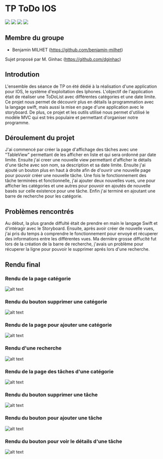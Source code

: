 # TP ToDo IOS

<img src="https://img.shields.io/badge/Swift-FA7343?style=for-the-badge&logo=swift&logoColor=white" /> <img src="https://img.shields.io/badge/Xcode-007ACC?style=for-the-badge&logo=Xcode&logoColor=white" /> <img src="https://img.shields.io/badge/iOS-000000?style=for-the-badge&logo=ios&logoColor=white" /> <img src="https://img.shields.io/badge/mac%20os-000000?style=for-the-badge&logo=apple&logoColor=white" />

## Membre du groupe

  - Benjamin MILHET (https://github.com/benjamin-milhet)


Sujet proposé par M. Ginhac (https://github.com/dginhac)

## Introdution
L'ensemble des séance de TP on été dédié à la réalisation d'une application pour IOS, le système d'exploitation des Iphones. L'objectif de l'application était de réaliser une ToDoList avec différentes catégories et une date limite. Ce projet nous permet de découvrir plus en détails la programmation avec la langage swift, mais aussi la mise en page d'une application avec le storyboard. De plus, ce projet et les outils utilisé nous permet d'utilisé le modèle MVC qui est très populaire et permettant d'organiser notre programme. 

## Déroulement du projet
J'ai commencé par créer la page d'affichage des tâches avec une "TableView" permettant de les afficher en liste et qui sera ordonné par date limite. Ensuite j'ai creer une nouvelle view permettant d'afficher le détails d'une tâche avec son nom, sa description et sa date limite. Ensuite j'ai ajouté un bouton plus en haut à droite afin de d'ouvrir une nouvelle page pour pouvoir créer une nouvelle tâche. Une fois le fonctionnement des tâche terminées et fonctionnelle, j'ai ajouter deux nouvelles vues, une pour afficher les catégories et une autres pour pouvoir en ajoutés de nouvelle basés sur celle existence pour une tâche. Enfin j'ai terminé en ajoutant une barre de recherche pour les catégorie.


## Problèmes rencontrés
Au début, la plus grande diffulté était de prendre en main le langage Swift et d'intéragir avec le Storyboard. Ensuite, après avoir créer de nouvelle vues, j'ai pris du temps à comprendre le fonctionnement pour envoyé et récuperer des informations entre les différentes vues. Ma dernière grosse diffuclté fut lors de la création de la barre de recherche, j'avais un problème pour récuperer la ligne pour pouvoir le supprimer aprés lors d'une recherche.

## Rendu final
### Rendu de la page catégorie
![alt text](https://github.com/benjamin-milhet/ToDo_IOS/blob/main/images/categorie.png?raw=true)

### Rendu du bouton supprimer une catégorie
![alt text](https://github.com/benjamin-milhet/ToDo_IOS/blob/main/images/deleteTodo.png?raw=true)

### Rendu de la page pour ajouter une catégorie
![alt text](https://github.com/benjamin-milhet/ToDo_IOS/blob/main/images/addCategorie.png?raw=true)

### Rendu d'une recherche
![alt text](https://github.com/benjamin-milhet/ToDo_IOS/blob/main/images/recherche.png?raw=true)

### Rendu de la page des tâches d'une catégorie
![alt text](https://github.com/benjamin-milhet/ToDo_IOS/blob/main/images/todo.png?raw=true)

### Rendu du bouton supprimer une tâche
![alt text](https://github.com/benjamin-milhet/ToDo_IOS/blob/main/images/deleteCategorie.png?raw=true)

### Rendu du bouton pour ajouter une tâche
![alt text](https://github.com/benjamin-milhet/ToDo_IOS/blob/main/images/addTodo.png?raw=true)

### Rendu du bouton pour voir le détails d'une tâche
![alt text](https://github.com/benjamin-milhet/ToDo_IOS/blob/main/images/detailTodo.png?raw=true)

